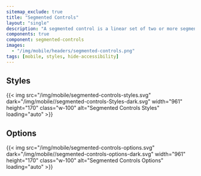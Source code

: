 ```yaml
---
sitemap_exclude: true
title: "Segmented Controls"
layout: "single"
description: "A segmented control is a linear set of two or more segments, each of which functions as a button."
components: true
component: segmented-controls
images:
  - "/img/mobile/headers/segmented-controls.png"
tags: [mobile, styles, hide-accessibility]
---
```


## Styles

{{< img src="/img/mobile/segmented-controls-styles.svg" dark="/img/mobile//segmented-controls-Styles-dark.svg" width="961" height="170" class="w-100" alt="Segmented Controls Styles" loading="auto" >}}

## Options

{{< img src="/img/mobile/segmented-controls-options.svg" dark="/img/mobile//segmented-controls-options-dark.svg" width="961" height="170" class="w-100" alt="Segmented Controls Options" loading="auto" >}}
